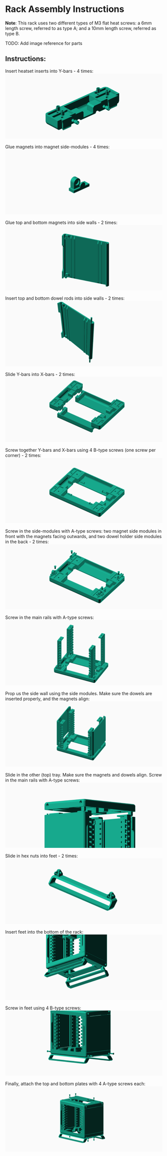 # Rack Assembly Instructions

**Note**: This rack uses two different types of M3 flat heat screws: a 6mm length screw, referred to as type A; and a 10mm length screw, referred as type B.


TODO: Add image reference for parts

## Instructions:
Insert heatset inserts into Y-bars - 4 times:
![insert heatset inserts](./insertHeatsetInserts.gif)

Glue magnets into magnet side-modules - 4 times:
![glue magnets to magnet modules](./magnetToMagnetModule.gif)

Glue top and bottom magnets into side walls - 2 times:
![glue magnets to side walls](./magnetToSideWall.gif)

Insert top and bottom dowel rods into side walls - 2 times:
![insert dowels into side walls](./insertDowels.gif)

Slide Y-bars into X-bars - 2 times:
![slide y-bar into x-bar](./slideYBarIntoXBar.gif)

Screw together Y-bars and X-bars using 4 B-type screws (one screw per corner) - 2 times: 
![attach x-bar with y-bar](./screwYBarXBar.gif)

Screw in the side-modules with A-type screws: two magnet side modules in front with the magnets facing outwards, and two dowel holder side modules in the back - 2 times:
![attach side connector modules to y bars](./screwYBarSideModules.gif)

Screw in the main rails with A-type screws:
![connect xy-tray with main rails](./screwYBarMainRail.gif)


Prop us the side wall using the side modules. Make sure the dowels are inserted properly, and the magnets align:
![prop up side walls](./slideInSideWall.gif)

Slide in the other (top) tray. Make sure the magnets and dowels align. Screw in the main rails with A-type screws:
![attach xy-trays](./connectXYTrays.gif)

Slide in hex nuts into feet - 2 times:
![slide hex nuts into feet](./slideHexNutToFeet.gif)

Insert feet into the bottom of the rack: 
![insert feet](./slideFeetIntoYBar.gif)

Screw in feet using 4 B-type screws:
![screw feet](./screwFeetIntoYBar.gif)

Finally, attach the top and bottom plates with 4 A-type screws each:
![attach xy-plates](./screwXYPlates.gif)
